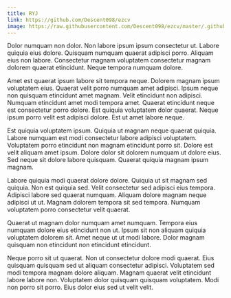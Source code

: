 ```yaml
---
title: RYJ
link: https://github.com/Descent098/ezcv
image: https://raw.githubusercontent.com/Descent098/ezcv/master/.github/logo.png
---
```


Dolor numquam non dolor. Non labore ipsum ipsum consectetur ut. Labore quiquia eius dolore. Quisquam numquam quaerat adipisci porro. Aliquam eius non labore. Consectetur magnam voluptatem consectetur magnam dolorem quaerat etincidunt. Neque tempora numquam dolore.

Amet est quaerat ipsum labore sit tempora neque. Dolorem magnam ipsum voluptatem eius. Quaerat velit porro numquam amet adipisci. Ipsum neque non quisquam etincidunt amet magnam. Velit etincidunt non adipisci. Numquam etincidunt amet modi tempora amet. Quaerat etincidunt neque est consectetur porro dolore. Est quiquia voluptatem dolor quaerat. Neque ipsum porro velit est adipisci dolore. Est ut amet labore neque.

Est quiquia voluptatem ipsum. Quiquia ut magnam neque quaerat quiquia. Labore numquam est modi consectetur labore adipisci voluptatem. Voluptatem porro etincidunt non magnam etincidunt porro sit. Dolore est velit aliquam amet ipsum. Dolore dolor sit dolorem numquam ut dolore eius. Sed neque sit dolore labore quisquam. Quaerat quiquia magnam ipsum magnam.

Labore quiquia modi quaerat dolore dolore. Quiquia ut sit magnam sed quiquia. Non est quiquia sed. Velit consectetur sed adipisci eius tempora. Adipisci labore sed quaerat numquam. Aliquam dolore magnam neque adipisci ut ut. Magnam dolorem tempora sit sed tempora. Numquam voluptatem porro consectetur velit quaerat.

Quaerat ut magnam dolor numquam amet numquam. Tempora eius numquam dolore eius etincidunt non ut. Ipsum sit non aliquam quiquia voluptatem dolorem sit. Amet neque ut ut modi labore. Dolor magnam quisquam non etincidunt non etincidunt etincidunt.

Neque porro sit ut quaerat. Non ut consectetur dolore modi quaerat. Eius quisquam quisquam sed ut aliquam consectetur adipisci. Voluptatem sed modi tempora magnam dolore aliquam. Magnam quaerat velit etincidunt labore labore non. Voluptatem dolor quisquam quisquam voluptatem. Modi non porro sit porro. Eius dolor eius sed ut velit velit.
    